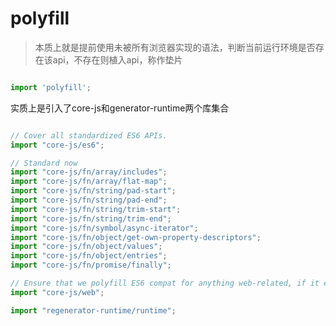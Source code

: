 # polyfill


> 本质上就是提前使用未被所有浏览器实现的语法，判断当前运行环境是否存在该api，不存在则植入api，称作垫片


```javascript

import 'polyfill';

```

实质上是引入了core-js和generator-runtime两个库集合

```javascript

// Cover all standardized ES6 APIs.
import "core-js/es6";

// Standard now
import "core-js/fn/array/includes";
import "core-js/fn/array/flat-map";
import "core-js/fn/string/pad-start";
import "core-js/fn/string/pad-end";
import "core-js/fn/string/trim-start";
import "core-js/fn/string/trim-end";
import "core-js/fn/symbol/async-iterator";
import "core-js/fn/object/get-own-property-descriptors";
import "core-js/fn/object/values";
import "core-js/fn/object/entries";
import "core-js/fn/promise/finally";

// Ensure that we polyfill ES6 compat for anything web-related, if it exists.
import "core-js/web";

import "regenerator-runtime/runtime";

```


